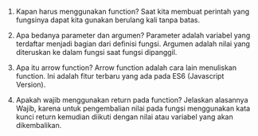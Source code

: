 1.	Kapan harus menggunakan function?
Saat kita membuat perintah yang fungsinya dapat kita gunakan berulang kali tanpa batas. 

2.	Apa bedanya parameter dan argumen?
Parameter adalah variabel yang terdaftar menjadi bagian dari definisi fungsi.
Argumen adalah nilai yang diteruskan ke dalam fungsi saat fungsi dipanggil.

3.	Apa itu arrow function?
Arrow function adalah cara lain menuliskan function. Ini adalah fitur terbaru yang ada pada 
ES6 (Javascript Version).

4.	Apakah wajib menggunakan return pada function? Jelaskan alasannya
Wajib, karena untuk pengembalian nilai pada fungsi menggunakan kata kunci return kemudian diikuti dengan nilai atau variabel yang akan dikembalikan.
